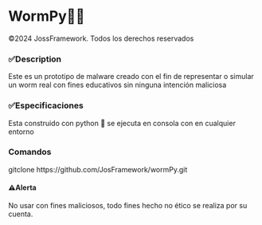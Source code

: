 
 <h1> WormPy👾🐍   </h1>           
  ©2024 JossFramework. Todos los derechos reservados 


<h3>✅Description </h3>
Este es un prototipo de malware creado con el fin de representar o simular un worm real con fines educativos sin ninguna intención maliciosa 

<h3>✅Especificaciones</h3>
Esta construido con python 🐍 se ejecuta en consola con en cualquier entorno 

<h3 style="color📘";>Comandos</h3>
      gitclone https://github.com/JosFramework/wormPy.git

<h4>⚠️Alerta</h4>
No usar con fines maliciosos, todo fines hecho no ético se realiza por su cuenta.
